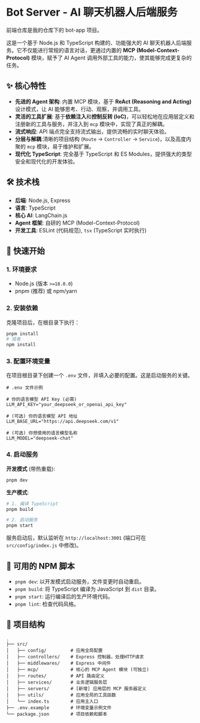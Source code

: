 # Bot Server - AI 聊天机器人后端服务

前端仓库是我的仓库下的 bot-app 项目。  


这是一个基于 Node.js 和 TypeScript 构建的、功能强大的 AI 聊天机器人后端服务。它不仅能进行常规的语言对话，更通过内置的 **MCP (Model-Context-Protocol)** 模块，赋予了 AI Agent 调用外部工具的能力，使其能够完成更复杂的任务。

## ✨ 核心特性

- **先进的 Agent 架构**: 内置 MCP 模块，基于 **ReAct (Reasoning and Acting)** 设计模式，让 AI 能够思考、行动、观察，并调用工具。
- **灵活的工具扩展**: 基于**依赖注入**和**控制反转 (IoC)**，可以轻松地在应用层定义和注册新的工具与服务，并注入到 `mcp` 模块中，实现了真正的解耦。
- **流式响应**: API 端点完全支持流式输出，提供流畅的实时聊天体验。
- **分层与解耦**:清晰的项目结构 (`Route` -> `Controller` -> `Service`)，以及高度内聚的 `mcp` 模块，易于维护和扩展。
- **现代化 TypeScript**: 完全基于 TypeScript 和 ES Modules，提供强大的类型安全和现代化的开发体验。

## 🛠️ 技术栈

- **后端**: Node.js, Express
- **语言**: TypeScript
- **核心 AI**: LangChain.js
- **Agent 框架**: 自研的 MCP (Model-Context-Protocol)
- **开发工具**: ESLint (代码规范), `tsx` (TypeScript 实时执行)

## 🚀 快速开始

### 1. 环境要求

- Node.js (版本 `>=18.0.0`)
- pnpm (推荐) 或 npm/yarn

### 2. 安装依赖

克隆项目后，在根目录下执行：

```bash
pnpm install
# 或者
npm install
```

### 3. 配置环境变量

在项目根目录下创建一个 `.env` 文件，并填入必要的配置。这是启动服务的关键。

```env
# .env 文件示例

# 你的语言模型 API Key (必需)
LLM_API_KEY="your_deepseek_or_openai_api_key"

# (可选) 你的语言模型 API 地址
LLM_BASE_URL="https://api.deepseek.com/v1"

# (可选) 你想使用的语言模型名称
LLM_MODEL="deepseek-chat"
```

### 4. 启动服务

**开发模式** (带热重载):

```bash
pnpm dev
```

**生产模式**:

```bash
# 1. 编译 TypeScript
pnpm build

# 2. 启动服务
pnpm start
```

服务启动后，默认监听在 `http://localhost:3001` (端口可在 `src/config/index.js` 中修改)。

## 📜 可用的 NPM 脚本

- `pnpm dev`: 以开发模式启动服务，文件变更时自动重启。
- `pnpm build`: 将 TypeScript 编译为 JavaScript 到 `dist` 目录。
- `pnpm start`: 运行编译后的生产环境代码。
- `pnpm lint`: 检查代码风格。

## 📂 项目结构

```
.
├── src/
│   ├── config/         # 应用全局配置
│   ├── controllers/    # Express 控制器，处理HTTP请求
│   ├── middlewares/    # Express 中间件
│   ├── mcp/            # 核心的 MCP Agent 模块 (可独立)
│   ├── routes/         # API 路由定义
│   ├── services/       # 业务逻辑服务层
│   ├── servers/        # [新增] 应用层的 MCP 服务器定义
│   ├── utils/          # 应用全局的工具函数
│   └── index.ts        # 应用主入口
├── .env.example        # 环境变量示例文件
└── package.json        # 项目依赖和脚本
```
